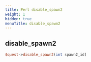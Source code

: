 ```yaml
---
title: Perl disable_spawn2
weight: 1
hidden: true
menuTitle: disable_spawn2
---
```

## disable_spawn2
```perl
$quest->disable_spawn2(int spawn2_id)
```